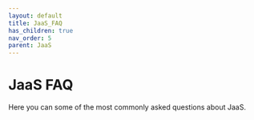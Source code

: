 ```yaml
---
layout: default
title: JaaS_FAQ
has_children: true
nav_order: 5
parent: JaaS
---
```


# JaaS FAQ

Here you can some of the most commonly asked questions about JaaS.
